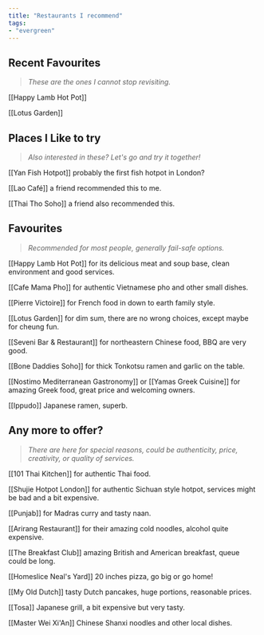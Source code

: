 ```yaml
---
title: "Restaurants I recommend"
tags: 
- "evergreen"
---
```


## Recent Favourites
> *These are the ones I cannot stop revisiting.*

[[Happy Lamb Hot Pot]]

[[Lotus Garden]]


## Places I Like to try
> *Also interested in these? Let's go and try it together!*

[[Yan Fish Hotpot]] probably the first fish hotpot in London?

[[Lao Café]] a friend recommended this to me.

[[Thai Tho Soho]] a friend also recommended this.


## Favourites 
> *Recommended for most people, generally fail-safe options.*

[[Happy Lamb Hot Pot]] for its delicious meat and soup base, clean environment and good services.

[[Cafe Mama Pho]] for authentic Vietnamese pho and other small dishes.

[[Pierre Victoire]] for French food in down to earth family style.

[[Lotus Garden]] for dim sum, there are no wrong choices, except maybe for cheung fun.

[[Seveni Bar & Restaurant]] for northeastern Chinese food, BBQ are very good.

[[Bone Daddies Soho]] for thick Tonkotsu ramen and garlic on the table.

[[Nostimo Mediterranean Gastronomy]] or [[Yamas Greek Cuisine]] for amazing Greek food, great price and welcoming owners.

[[Ippudo]] Japanese ramen, superb.


## Any more to offer?
> *There are here for special reasons, could be authenticity, price, creativity, or quality of services.*

[[101 Thai Kitchen]] for authentic Thai food.

[[Shujie Hotpot London]] for authentic Sichuan style hotpot, services might be bad and a bit expensive.

[[Punjab]] for Madras curry and tasty naan.

[[Arirang Restaurant]] for their amazing cold noodles, alcohol quite expensive.

[[The Breakfast Club]] amazing British and American breakfast, queue could be long.

[[Homeslice Neal's Yard]] 20 inches pizza, go big or go home!

[[My Old Dutch]] tasty Dutch pancakes, huge portions, reasonable prices.

[[Tosa]] Japanese grill, a bit expensive but very tasty.

[[Master Wei Xi'An]] Chinese Shanxi noodles and other local dishes.

